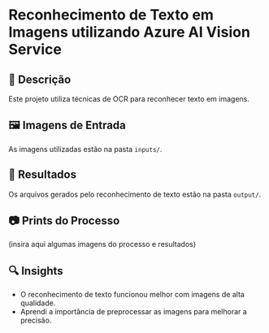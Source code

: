 # Reconhecimento de Texto em Imagens utilizando Azure AI Vision Service

## 📌 Descrição
Este projeto utiliza técnicas de OCR para reconhecer texto em imagens.

## 🖼️ Imagens de Entrada
As imagens utilizadas estão na pasta `inputs/`.

## 📝 Resultados
Os arquivos gerados pelo reconhecimento de texto estão na pasta `output/`.

## 📷 Prints do Processo
(insira aqui algumas imagens do processo e resultados)

## 🔍 Insights
- O reconhecimento de texto funcionou melhor com imagens de alta qualidade.
- Aprendi a importância de preprocessar as imagens para melhorar a precisão.
